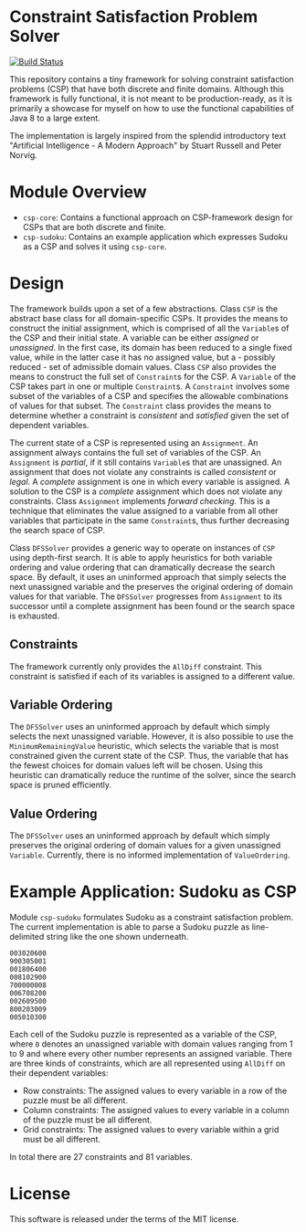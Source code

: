 # Constraint Satisfaction Problem Solver

[![Build Status](https://travis-ci.org/mguenther/csp-solver-java.svg?branch=master)](https://travis-ci.org/mguenther/csp-solver-java.svg)

This repository contains a tiny framework for solving constraint satisfaction problems (CSP) that have both
discrete and finite domains. Although this framework is fully functional, it is not meant to be production-ready,
as it is primarily a showcase for myself on how to use the functional capabilities of Java 8 to a large extent.

The implementation is largely inspired from the splendid introductory text "Artificial Intelligence - A Modern Approach"
by Stuart Russell and Peter Norvig.

# Module Overview

* `csp-core`: Contains a functional approach on CSP-framework design for CSPs that are both discrete and finite.
* `csp-sudoku`: Contains an example application which expresses Sudoku as a CSP and solves it using `csp-core`.

# Design

The framework builds upon a set of a few abstractions. Class `CSP` is the abstract base class for all domain-specific
CSPs. It provides the means to construct the initial assignment, which is comprised of all the `Variable`s of the CSP
and their initial state. A variable can be either *assigned* or *unassigned*. In the first case, its domain has been
reduced to a single fixed value, while in the latter case it has no assigned value, but a - possibly reduced - set
of admissible domain values. Class `CSP` also provides the means to construct the full set of `Constraint`s for
the CSP. A `Variable` of the CSP takes part in one or multiple `Constraint`s. A `Constraint` involves some subset
of the variables of a CSP and specifies the allowable combinations of values for that subset. The `Constraint`
class provides the means to determine whether a constraint is *consistent* and *satisfied* given the set of
dependent variables.

The current state of a CSP is represented using an `Assignment`. An assignment always contains the full set of
variables of the CSP. An `Assignment` is *partial*, if it still contains `Variable`s that are unassigned. An assignment
that does not violate any constraints is called *consistent* or *legal*. A *complete* assignment is one in which
every variable is assigned. A solution to the CSP is a *complete* assignment which does not violate any constraints.
Class `Assignment` implements *forward checking*. This is a technique that eliminates the value assigned to a variable
from all other variables that participate in the same `Constraint`s, thus further decreasing the search space of CSP.

Class `DFSSolver` provides a generic way to operate on instances of `CSP` using depth-first search. It is able to apply 
heuristics for both variable ordering and value ordering that can dramatically decrease the search space. By default, it
uses an uninformed approach that simply selects the next unassigned variable and the preserves the original ordering of 
domain values for that variable. The `DFSSolver` progresses from `Assignment` to its successor until a complete 
assignment has been found or the search space is exhausted.

## Constraints

The framework currently only provides the `AllDiff` constraint. This constraint is satisfied if each of its variables is
assigned to a different value.

## Variable Ordering

The `DFSSolver` uses an uninformed approach by default which simply selects the next unassigned variable. However,
it is also possible to use the `MinimumRemainingValue` heuristic, which selects the variable that is most constrained 
given the current state of the CSP. Thus, the variable that has the fewest choices for domain values left will be
chosen. Using this heuristic can dramatically reduce the runtime of the solver, since the search space is pruned
efficiently.

## Value Ordering

The `DFSSolver` uses an uninformed approach by default which simply preserves the original ordering of domain values
for a given unassigned `Variable`. Currently, there is no informed implementation of `ValueOrdering`.

# Example Application: Sudoku as CSP

Module `csp-sudoku` formulates Sudoku as a constraint satisfaction problem. The current implementation is able to parse
a Sudoku puzzle as line-delimited string like the one shown underneath.
 
    003020600
    900305001
    001806400
    008102900
    700000008
    006708200
    002609500
    800203009
    005010300
    
Each cell of the Sudoku puzzle is represented as a variable of the CSP, where
`0` denotes an unassigned variable with domain values ranging from 1 to 9 and where every other number represents an
assigned variable. There are three kinds of constraints, which are all represented using `AllDiff` on their dependent
variables:

* Row constraints: The assigned values to every variable in a row of the puzzle must be all different.
* Column constraints: The assigned values to every variable in a column of the puzzle must be all different.
* Grid constraints: The assigned values to every variable within a grid must be all different.

In total there are 27 constraints and 81 variables.

# License

This software is released under the terms of the MIT license.